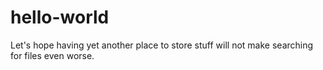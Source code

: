 # hello-world
Let's hope having yet another place to store stuff will not make searching for files even worse.
